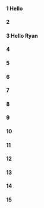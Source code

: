 #### 1 Hello
#### 2
#### 3 Hello Ryan
#### 4
#### 5
#### 6
#### 7
#### 8
#### 9
#### 10
#### 11
#### 12
#### 13
#### 14
#### 15
